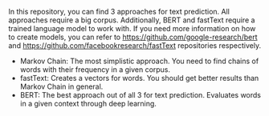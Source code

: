 In this repository, you can find 3 approaches for text prediction.
All approaches require a big corpus. Additionally, BERT and fastText require a trained language model to work with.
If you need more information on how to create models, you can refer to https://github.com/google-research/bert and https://github.com/facebookresearch/fastText repositories respectively.

- Markov Chain: The most simplistic approach. You need to find chains of words with their frequency in a given corpus.
- fastText: Creates a vectors for words. You should get better results than Markov Chain in general.
- BERT: The best approach out of all 3 for text prediction. Evaluates words in a given context through deep learning.

